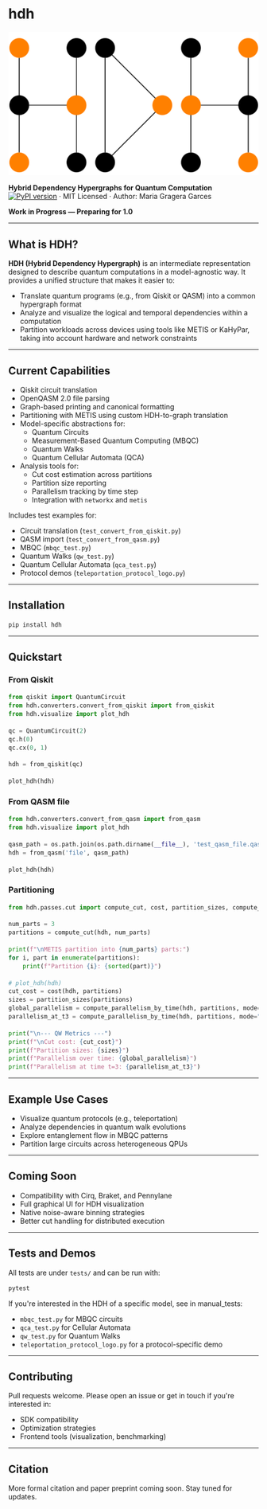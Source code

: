 # hdh

![HDH Logo](https://raw.githubusercontent.com/grageragarces/hdh/main/docs/img/logo.png)

**Hybrid Dependency Hypergraphs for Quantum Computation**  
[![PyPI version](https://badge.fury.io/py/hdh.svg)](https://pypi.org/project/hdh/)  · MIT Licensed · Author: Maria Gragera Garces  

**Work in Progress — Preparing for 1.0**

---

## What is HDH?

**HDH (Hybrid Dependency Hypergraph)** is an intermediate representation designed to describe quantum computations in a model-agnostic way.
It provides a unified structure that makes it easier to:

- Translate quantum programs (e.g., from Qiskit or QASM) into a common hypergraph format
- Analyze and visualize the logical and temporal dependencies within a computation
- Partition workloads across devices using tools like METIS or KaHyPar, taking into account hardware and network constraints

---

## Current Capabilities

- Qiskit circuit translation  
- OpenQASM 2.0 file parsing  
- Graph-based printing and canonical formatting  
- Partitioning with METIS using custom HDH-to-graph translation  
- Model-specific abstractions for:
  - Quantum Circuits
  - Measurement-Based Quantum Computing (MBQC)
  - Quantum Walks
  - Quantum Cellular Automata (QCA)
- Analysis tools for:
  - Cut cost estimation across partitions
  - Partition size reporting
  - Parallelism tracking by time step
  - Integration with `networkx` and `metis`

Includes test examples for:

- Circuit translation (`test_convert_from_qiskit.py`)
- QASM import (`test_convert_from_qasm.py`)
- MBQC (`mbqc_test.py`)
- Quantum Walks (`qw_test.py`)
- Quantum Cellular Automata (`qca_test.py`)
- Protocol demos (`teleportation_protocol_logo.py`)

---

## Installation

```bash
pip install hdh
```

---

## Quickstart

### From Qiskit

```python
from qiskit import QuantumCircuit
from hdh.converters.convert_from_qiskit import from_qiskit
from hdh.visualize import plot_hdh

qc = QuantumCircuit(2)
qc.h(0)
qc.cx(0, 1)

hdh = from_qiskit(qc)

plot_hdh(hdh)
```

### From QASM file

```python
from hdh.converters.convert_from_qasm import from_qasm
from hdh.visualize import plot_hdh

qasm_path = os.path.join(os.path.dirname(__file__), 'test_qasm_file.qasm')
hdh = from_qasm('file', qasm_path)

plot_hdh(hdh)
```

### Partitioning

```python
from hdh.passes.cut import compute_cut, cost, partition_sizes, compute_parallelism_by_time

num_parts = 3
partitions = compute_cut(hdh, num_parts)

print(f"\nMETIS partition into {num_parts} parts:")
for i, part in enumerate(partitions):
    print(f"Partition {i}: {sorted(part)}")
    
# plot_hdh(hdh)
cut_cost = cost(hdh, partitions)
sizes = partition_sizes(partitions)
global_parallelism = compute_parallelism_by_time(hdh, partitions, mode="global")
parallelism_at_t3 = compute_parallelism_by_time(hdh, partitions, mode="local", time_step=3)

print("\n--- QW Metrics ---")
print(f"\nCut cost: {cut_cost}")
print(f"Partition sizes: {sizes}")
print(f"Parallelism over time: {global_parallelism}")
print(f"Parallelism at time t=3: {parallelism_at_t3}")

```

---

## Example Use Cases

- Visualize quantum protocols (e.g., teleportation)  
- Analyze dependencies in quantum walk evolutions  
- Explore entanglement flow in MBQC patterns  
- Partition large circuits across heterogeneous QPUs  

---

## Coming Soon

- Compatibility with Cirq, Braket, and Pennylane  
- Full graphical UI for HDH visualization  
- Native noise-aware binning strategies  
- Better cut handling for distributed execution  

---

## Tests and Demos

All tests are under `tests/` and can be run with:

```bash
pytest
```

If you're interested in the HDH of a specific model, see in manual_tests:

- `mbqc_test.py` for MBQC circuits  
- `qca_test.py` for Cellular Automata  
- `qw_test.py` for Quantum Walks  
- `teleportation_protocol_logo.py` for a protocol-specific demo  

---

## Contributing

Pull requests welcome. Please open an issue or get in touch if you're interested in:

- SDK compatibility  
- Optimization strategies  
- Frontend tools (visualization, benchmarking)  

---

## Citation

More formal citation and paper preprint coming soon. Stay tuned for updates.
